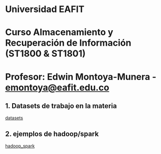 # Universidad EAFIT
# Curso Almacenamiento y Recuperación de Información (ST1800 & ST1801)
# Profesor: Edwin Montoya-Munera - emontoya@eafit.edu.co

## 1. Datasets de trabajo en la materia
[datasets](datasets)

## 2. ejemplos de hadoop/spark
[hadoop_spark](hadoop_spark)